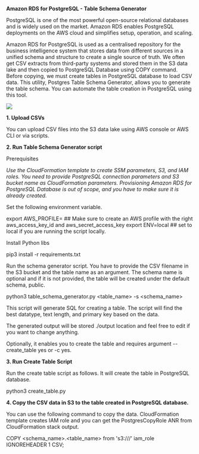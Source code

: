 **Amazon RDS for PostgreSQL - Table Schema Generator**

PostgreSQL is one of the most powerful open-source relational databases and is widely used on the market. Amazon RDS enables PostgreSQL deployments on the AWS cloud and simplifies setup, operation, and scaling.

Amazon RDS for PostgreSQL is used as a centralised repository for the business intelligence system that stores data from different sources in a unified schema and structure to create a single source of truth. We often get CSV extracts from third-party systems and stored them in the S3 data lake and then copied to PostgreSQL Database using COPY command. Before copying, we must create tables in PostgreSQL database to load CSV data. This utility, Postgres Table Schema Generator, allows you to generate the table schema. You can automate the table creation in PostgreSQL using this tool.

![](/Users/nanthan/Downloads/Untitled-Page-10.jpg)

**1. Upload CSVs**

You can upload CSV files into the S3 data lake using AWS console or AWS CLI or via scripts.

**2. Run Table Schema Generator script**

Prerequisites

_Use the CloudFormation template to create SSM parameters, S3, and IAM roles. You need to provide PostgreSQL connection parameters and S3 bucket name as CloudFormation parameters. Provisioning Amazon RDS for PostgreSQL Database is out of scope, and you have to make sure it is already created._

Set the following environment variable.

export AWS_PROFILE=<AWS Profile> ## Make sure to create an AWS profile with the right aws_access_key_id and aws_secret_access_key
export ENV=local ## set to local if you are running the script locally. 

Install Python libs

pip3 install -r requirements.txt

Run the schema generator script. You have to provide the CSV filename in the S3 bucket and the table name as an argument. The schema name is optional and if it is not provided, the table will be created under the default schema, public.

python3 table_schema_generator.py <CSV filename in S3> <table_name> -s <schema_name>

This script will generate SQL for creating a table. The script will find the best datatype, text length, and primary key based on the data.

The generated output will be stored ./output location and feel free to edit if you want to change anything.

Optionally, it enables you to create the table and requires argument --create_table yes or -c yes.

**3. Run Create Table Script**

Run the create table script as follows. It will create the table in PostgreSQL database.

python3 create_table.py 

**4. Copy the CSV data in S3 to the table created in PostgreSQL database.**

You can use the following command to copy the data. CloudFormation template creates IAM role and you can get the PostgresCopyRole ANR from CloudFormation stack output.

COPY <schema_name>.<table_name> from
's3://<s3 bucket name>/<object key>'
iam_role <PostgresCopyRole ARN>
IGNOREHEADER 1
CSV;

